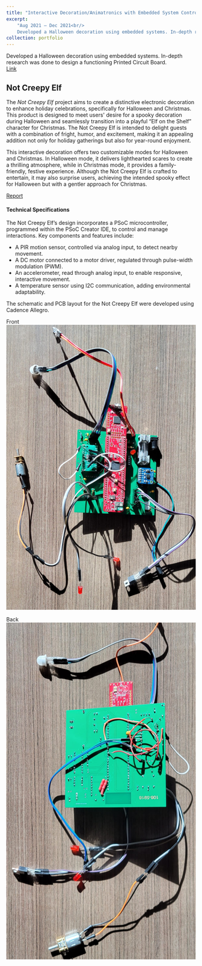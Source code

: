 ```yaml
---
title: "Interactive Decoration/Animatronics with Embedded System Control"
excerpt: 
    "Aug 2021 – Dec 2021<br/>
    Developed a Halloween decoration using embedded systems. In-depth research was done to design a functioning Printed Circuit Board."
collection: portfolio
---
```


Developed a Halloween decoration using embedded systems. In-depth research was done to design a functioning Printed Circuit Board.<br/>
[Link](https://github.com/Tatwik19/Tatwik19.github.io/tree/master/assets/Projects/Final%20Design%20-%20Not%20Creepy%20Elf)

## Not Creepy Elf

The *Not Creepy Elf* project aims to create a distinctive electronic decoration to enhance holiday celebrations, specifically for Halloween and Christmas. This product is designed to meet users' desire for a spooky decoration during Halloween and seamlessly transition into a playful “Elf on the Shelf” character for Christmas. The Not Creepy Elf is intended to delight guests with a combination of fright, humor, and excitement, making it an appealing addition not only for holiday gatherings but also for year-round enjoyment.

This interactive decoration offers two customizable modes for Halloween and Christmas. In Halloween mode, it delivers lighthearted scares to create a thrilling atmosphere, while in Christmas mode, it provides a family-friendly, festive experience. Although the Not Creepy Elf is crafted to entertain, it may also surprise users, achieving the intended spooky effect for Halloween but with a gentler approach for Christmas.

[Report](https://raw.githubusercontent.com/Tatwik19/Tatwik19.github.io/master/assets/Projects/Final%20Design%20-%20Not%20Creepy%20Elf/Team_106.pdf)
 <br />

#### Technical Specifications

The Not Creepy Elf’s design incorporates a PSoC microcontroller, programmed within the PSoC Creator IDE, to control and manage interactions. Key components and features include:

*	A PIR motion sensor, controlled via analog input, to detect nearby movement.
*	A DC motor connected to a motor driver, regulated through pulse-width modulation (PWM).
*	An accelerometer, read through analog input, to enable responsive, interactive movement.
*	A temperature sensor using I2C communication, adding environmental adaptability.

The schematic and PCB layout for the Not Creepy Elf were developed using Cadence Allegro.

Front
![plot](https://raw.githubusercontent.com/Tatwik19/Tatwik19.github.io/master/assets/Projects/Final%20Design%20-%20Not%20Creepy%20Elf/PCB%20photos/FRONT%20-%20TATWIK.jpg)

Back <br />
![plot](https://raw.githubusercontent.com/Tatwik19/Tatwik19.github.io/master/assets/Projects/Final%20Design%20-%20Not%20Creepy%20Elf/PCB%20photos/BACK%20-%20TATWIK.jpg)


<br />
<br />